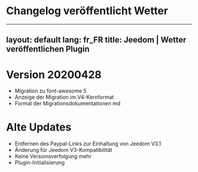 # Changelog veröffentlicht Wetter

---
layout: default
lang: fr_FR
title: Jeedom | Wetter veröffentlichen Plugin
---

# Version 20200428
- Migration zu font-awesome 5
- Anzeige der Migration im V4-Kernformat
- Format der Migrationsdokumentationen md

# Alte Updates
- Entfernen des Paypal-Links zur Einhaltung von Jeedom V3.1
- Änderung für Jeedom V3-Kompatibilität
- Keine Versionsverfolgung mehr
- Plugin-Initialisierung